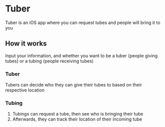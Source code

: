 # Tuber

Tuber is an iOS app where you can request tubes and people will bring it to you

<h2>How it works</h2>

Input your information, and whether you want to be a tuber (people giving tubes) or a tubing (people receiving tubes)

<h3>Tuber</h3>

Tubers can decide who they can give their tubes to based on their respective location

<h3>Tubing</h3>

1. Tubings can request a tube, then see who is bringing their tube
2. Afterwards, they can track their location of their incoming tube
